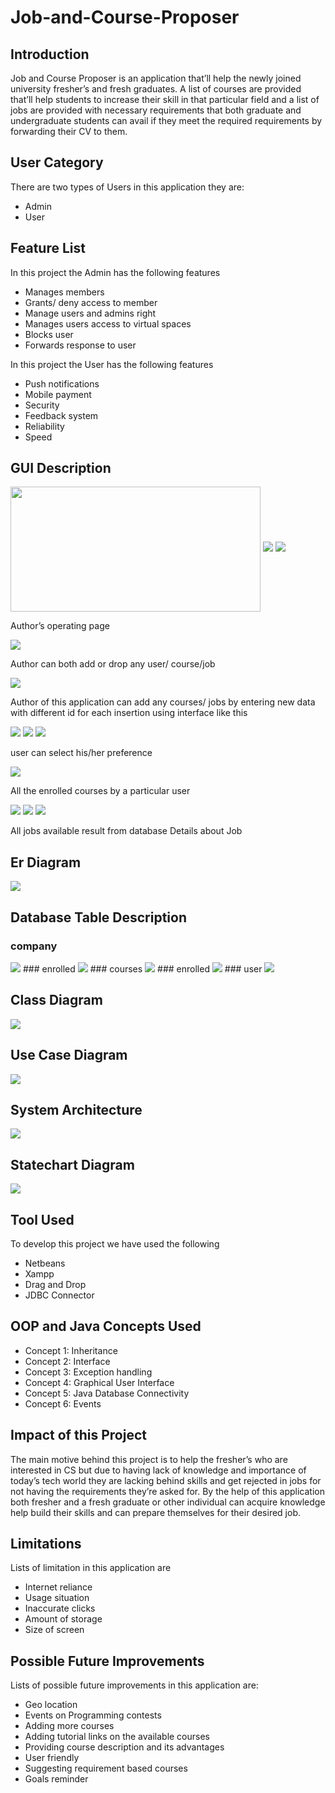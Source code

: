 # Job-and-Course-Proposer

## Introduction
<p>Job and Course Proposer is an application that’ll help the newly joined university fresher’s and fresh graduates. A list of courses are provided that’ll help students to increase their skill in that particular field and a list of jobs are provided with necessary requirements that both graduate and undergraduate students can avail if they meet the required requirements by forwarding their CV to them.</p>

## User Category
<p>There are two types of Users in this application they are:</p>
<ul>
  <li>Admin</li>
	<li>User</li>
</ul>

## Feature List
<p>In this project the Admin has the following features</p>
<ul>
  <li>Manages members</li>
	<li>Grants/ deny access to member</li>
  <li>Manage users and admins right</li>
  <li>Manages users access to virtual spaces</li>
  <li>Blocks user</li>
  <li>Forwards response to user</li>
</ul>

<p>In this project the User has the following features</p>
<ul>
  <li>Push notifications</li>
  <li>Mobile payment</li>
  <li>Security</li>
  <li>Feedback system</li>
  <li>Reliability</li>
  <li>Speed</li>
</ul>

## GUI Description
<img src="images/registration.PNG" width="400" height="200" align="center">
<img src="images/login.PNG">
<img src="images/author op.png">
<p>Author’s operating page</p>
<img src="images/author edit.png">
<p>Author can both add or drop any user/ course/job</p>
<img src="images/confirm entry.png">
<p>Author of this application can add any courses/ jobs by entering new data with different id for each insertion using interface like this</p>
<img src="images/profile.PNG">
<img src="images/mannual.PNG">
<img src="images/preference.PNG">
<p>user can select his/her preference</p>
<img src="images/enrolled courses.png">
<p>All the enrolled courses by a particular user</p>
<img src="images/course result.PNG">
<img src="images/job details.png">
<img src="images/job result.PNG">
<p>All jobs available result from database  Details about Job     </p>

## Er Diagram
<img src="images/er diagram.png">

## Database Table Description
### company
<img src="images/db1.png">
### enrolled
<img src="images/db2.png">
### courses
<img src="images/db3.png">
### enrolled
<img src="images/db4.png">
### user
<img src="images/db5.png">

## Class Diagram
<img src="images/class diagram.jpg">

## Use Case Diagram
<img src="images/use case diagram.png">

## System Architecture
<img src="images/system architecture.png">

## Statechart Diagram
<img src="images/statechart diagram.png">

## Tool Used
<p>To develop this project we have used the following</p>
<ul>
  <li>Netbeans</li>
  <li>Xampp</li>
  <li>Drag and Drop</li>
  <li>JDBC Connector</li>
</ul>

## OOP and Java Concepts Used
<ul>
  <li>Concept 1: Inheritance</li>
  <li>Concept 2: Interface</li>
  <li>Concept 3: Exception handling</li>
  <li>Concept 4: Graphical User Interface</li>
  <li>Concept 5: Java Database Connectivity</li>
  <li>Concept 6: Events</li>
</ul>

## Impact of this Project
<p>The main motive behind this project is to help the fresher’s who are interested in CS but due to having lack of knowledge and importance of today’s tech world they are lacking behind skills and get rejected in jobs for not having the requirements they’re asked for. By the help of this application both fresher and a fresh graduate or other individual can acquire knowledge help build their skills and can prepare themselves for their desired job.</p>

## Limitations
<p>Lists of limitation in this application are</p>
<ul>
  <li>Internet reliance</li>
  <li>Usage situation</li>
  <li>Inaccurate clicks</li>
  <li>Amount of storage</li>
  <li>Size of screen</li>
</ul>

## Possible Future Improvements
<p>Lists of possible future improvements in this application are:</p>
<ul>
  <li>Geo location</li>
  <li>Events on Programming contests</li>
  <li>Adding more courses</li>
  <li>Adding tutorial links on the available courses</li>
  <li>Providing course description and its advantages</li>
  <li>User friendly</li>
  <li>Suggesting requirement based courses </li>
  <li>Goals reminder</li>
</ul>
